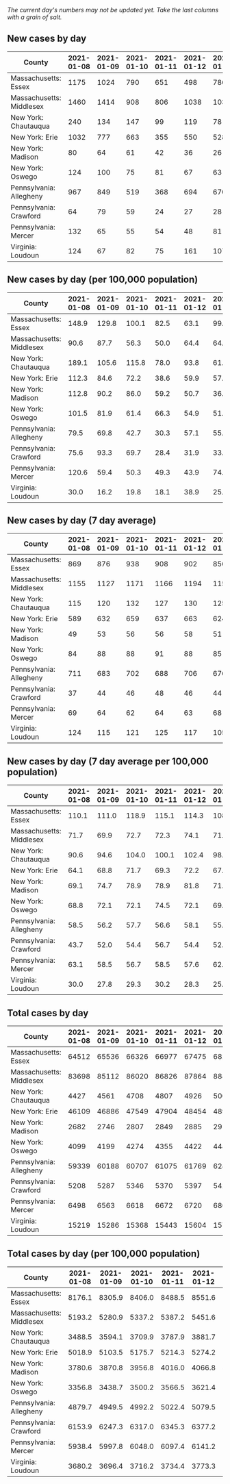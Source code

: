 _The current day's numbers may not be updated yet. Take the last columns with a grain of salt._
## New cases by day

| County | 2021-01-08 | 2021-01-09 | 2021-01-10 | 2021-01-11 | 2021-01-12 | 2021-01-13 | 2021-01-14 |
| --- | --- | --- | --- | --- | --- | --- | --- |
| Massachusetts: Essex | 1175 | 1024 | 790 | 651 | 498 | 786 |  |
| Massachusetts: Middlesex | 1460 | 1414 | 908 | 806 | 1038 | 1034 |  |
| New York: Chautauqua | 240 | 134 | 147 | 99 | 119 | 78 |  |
| New York: Erie | 1032 | 777 | 663 | 355 | 550 | 528 |  |
| New York: Madison | 80 | 64 | 61 | 42 | 36 | 26 |  |
| New York: Oswego | 124 | 100 | 75 | 81 | 67 | 63 |  |
| Pennsylvania: Allegheny | 967 | 849 | 519 | 368 | 694 | 670 | 499 |
| Pennsylvania: Crawford | 64 | 79 | 59 | 24 | 27 | 28 | 48 |
| Pennsylvania: Mercer | 132 | 65 | 55 | 54 | 48 | 81 | 53 |
| Virginia: Loudoun | 124 | 67 | 82 | 75 | 161 | 107 | 165 |

## New cases by day (per 100,000 population)

| County | 2021-01-08 | 2021-01-09 | 2021-01-10 | 2021-01-11 | 2021-01-12 | 2021-01-13 | 2021-01-14 |
| --- | --- | --- | --- | --- | --- | --- | --- |
| Massachusetts: Essex | 148.9 | 129.8 | 100.1 | 82.5 | 63.1 | 99.6 |  |
| Massachusetts: Middlesex | 90.6 | 87.7 | 56.3 | 50.0 | 64.4 | 64.2 |  |
| New York: Chautauqua | 189.1 | 105.6 | 115.8 | 78.0 | 93.8 | 61.5 |  |
| New York: Erie | 112.3 | 84.6 | 72.2 | 38.6 | 59.9 | 57.5 |  |
| New York: Madison | 112.8 | 90.2 | 86.0 | 59.2 | 50.7 | 36.7 |  |
| New York: Oswego | 101.5 | 81.9 | 61.4 | 66.3 | 54.9 | 51.6 |  |
| Pennsylvania: Allegheny | 79.5 | 69.8 | 42.7 | 30.3 | 57.1 | 55.1 | 41.0 |
| Pennsylvania: Crawford | 75.6 | 93.3 | 69.7 | 28.4 | 31.9 | 33.1 | 56.7 |
| Pennsylvania: Mercer | 120.6 | 59.4 | 50.3 | 49.3 | 43.9 | 74.0 | 48.4 |
| Virginia: Loudoun | 30.0 | 16.2 | 19.8 | 18.1 | 38.9 | 25.9 | 39.9 |

## New cases by day (7 day average)

| County | 2021-01-08 | 2021-01-09 | 2021-01-10 | 2021-01-11 | 2021-01-12 | 2021-01-13 | 2021-01-14 |
| --- | --- | --- | --- | --- | --- | --- | --- |
| Massachusetts: Essex | 869 | 876 | 938 | 908 | 902 | 856 |  |
| Massachusetts: Middlesex | 1155 | 1127 | 1171 | 1166 | 1194 | 1155 |  |
| New York: Chautauqua | 115 | 120 | 132 | 127 | 130 | 125 |  |
| New York: Erie | 589 | 632 | 659 | 637 | 663 | 624 |  |
| New York: Madison | 49 | 53 | 56 | 56 | 58 | 51 |  |
| New York: Oswego | 84 | 88 | 88 | 91 | 88 | 85 |  |
| Pennsylvania: Allegheny | 711 | 683 | 702 | 688 | 706 | 676 | 652 |
| Pennsylvania: Crawford | 37 | 44 | 46 | 48 | 46 | 44 | 47 |
| Pennsylvania: Mercer | 69 | 64 | 62 | 64 | 63 | 68 | 70 |
| Virginia: Loudoun | 124 | 115 | 121 | 125 | 117 | 105 | 112 |

## New cases by day (7 day average per 100,000 population)

| County | 2021-01-08 | 2021-01-09 | 2021-01-10 | 2021-01-11 | 2021-01-12 | 2021-01-13 | 2021-01-14 |
| --- | --- | --- | --- | --- | --- | --- | --- |
| Massachusetts: Essex | 110.1 | 111.0 | 118.9 | 115.1 | 114.3 | 108.5 |  |
| Massachusetts: Middlesex | 71.7 | 69.9 | 72.7 | 72.3 | 74.1 | 71.7 |  |
| New York: Chautauqua | 90.6 | 94.6 | 104.0 | 100.1 | 102.4 | 98.5 |  |
| New York: Erie | 64.1 | 68.8 | 71.7 | 69.3 | 72.2 | 67.9 |  |
| New York: Madison | 69.1 | 74.7 | 78.9 | 78.9 | 81.8 | 71.9 |  |
| New York: Oswego | 68.8 | 72.1 | 72.1 | 74.5 | 72.1 | 69.6 |  |
| Pennsylvania: Allegheny | 58.5 | 56.2 | 57.7 | 56.6 | 58.1 | 55.6 | 53.6 |
| Pennsylvania: Crawford | 43.7 | 52.0 | 54.4 | 56.7 | 54.4 | 52.0 | 55.5 |
| Pennsylvania: Mercer | 63.1 | 58.5 | 56.7 | 58.5 | 57.6 | 62.1 | 64.0 |
| Virginia: Loudoun | 30.0 | 27.8 | 29.3 | 30.2 | 28.3 | 25.4 | 27.1 |

## Total cases by day

| County | 2021-01-08 | 2021-01-09 | 2021-01-10 | 2021-01-11 | 2021-01-12 | 2021-01-13 | 2021-01-14 |
| --- | --- | --- | --- | --- | --- | --- | --- |
| Massachusetts: Essex | 64512 | 65536 | 66326 | 66977 | 67475 | 68261 |  |
| Massachusetts: Middlesex | 83698 | 85112 | 86020 | 86826 | 87864 | 88898 |  |
| New York: Chautauqua | 4427 | 4561 | 4708 | 4807 | 4926 | 5004 |  |
| New York: Erie | 46109 | 46886 | 47549 | 47904 | 48454 | 48982 |  |
| New York: Madison | 2682 | 2746 | 2807 | 2849 | 2885 | 2911 |  |
| New York: Oswego | 4099 | 4199 | 4274 | 4355 | 4422 | 4485 |  |
| Pennsylvania: Allegheny | 59339 | 60188 | 60707 | 61075 | 61769 | 62439 | 62938 |
| Pennsylvania: Crawford | 5208 | 5287 | 5346 | 5370 | 5397 | 5425 | 5473 |
| Pennsylvania: Mercer | 6498 | 6563 | 6618 | 6672 | 6720 | 6801 | 6854 |
| Virginia: Loudoun | 15219 | 15286 | 15368 | 15443 | 15604 | 15711 | 15876 |

## Total cases by day (per 100,000 population)

| County | 2021-01-08 | 2021-01-09 | 2021-01-10 | 2021-01-11 | 2021-01-12 | 2021-01-13 | 2021-01-14 |
| --- | --- | --- | --- | --- | --- | --- | --- |
| Massachusetts: Essex | 8176.1 | 8305.9 | 8406.0 | 8488.5 | 8551.6 | 8651.2 |  |
| Massachusetts: Middlesex | 5193.2 | 5280.9 | 5337.2 | 5387.2 | 5451.6 | 5515.8 |  |
| New York: Chautauqua | 3488.5 | 3594.1 | 3709.9 | 3787.9 | 3881.7 | 3943.2 |  |
| New York: Erie | 5018.9 | 5103.5 | 5175.7 | 5214.3 | 5274.2 | 5331.7 |  |
| New York: Madison | 3780.6 | 3870.8 | 3956.8 | 4016.0 | 4066.8 | 4103.4 |  |
| New York: Oswego | 3356.8 | 3438.7 | 3500.2 | 3566.5 | 3621.4 | 3672.9 |  |
| Pennsylvania: Allegheny | 4879.7 | 4949.5 | 4992.2 | 5022.4 | 5079.5 | 5134.6 | 5175.6 |
| Pennsylvania: Crawford | 6153.9 | 6247.3 | 6317.0 | 6345.3 | 6377.2 | 6410.3 | 6467.1 |
| Pennsylvania: Mercer | 5938.4 | 5997.8 | 6048.0 | 6097.4 | 6141.2 | 6215.3 | 6263.7 |
| Virginia: Loudoun | 3680.2 | 3696.4 | 3716.2 | 3734.4 | 3773.3 | 3799.2 | 3839.1 |
